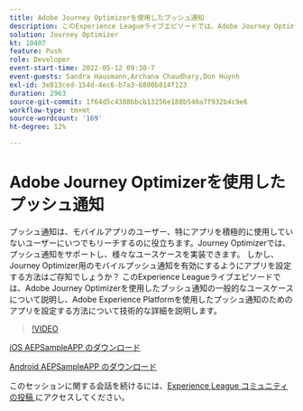 ```yaml
---
title: Adobe Journey Optimizerを使用したプッシュ通知
description: このExperience Leagueライブエピソードでは、Adobe Journey Optimizerを使用したプッシュ通知の一般的なユースケースについて説明し、Adobe Experience Platformを使用したプッシュ通知のためのアプリを設定する方法について技術的な詳細を説明します。
solution: Journey Optimizer
kt: 10407
feature: Push
role: Developer
event-start-time: 2022-05-12 09:30-7
event-guests: Sandra Hausmann,Archana Chaudhary,Don Huynh
exl-id: 3e813ced-154d-4ec6-b7a3-6800b814f123
duration: 2963
source-git-commit: 1f64d5c4388bbcb13256e188b540a7f932b4c9e6
workflow-type: tm+mt
source-wordcount: '169'
ht-degree: 12%

---
```


# Adobe Journey Optimizerを使用したプッシュ通知

プッシュ通知は、モバイルアプリのユーザー、特にアプリを積極的に使用していないユーザーにいつでもリーチするのに役立ちます。Journey Optimizerでは、プッシュ通知をサポートし、様々なユースケースを実装できます。 しかし、Journey Optimizer用のモバイルプッシュ通知を有効にするようにアプリを設定する方法はご存知でしょうか？ このExperience Leagueライブエピソードでは、Adobe Journey Optimizerを使用したプッシュ通知の一般的なユースケースについて説明し、Adobe Experience Platformを使用したプッシュ通知のためのアプリを設定する方法について技術的な詳細を説明します。

>[!VIDEO](https://video.tv.adobe.com/v/342810/?quality=12&learn=on)

[iOS AEPSampleAPP のダウンロード ](https://github.com/adobe/aepsdk-sample-app-ios)

[Android AEPSampleAPP のダウンロード ](https://github.com/adobe/aepsdk-sample-app-android)

このセッションに関する会話を続けるには、[Experience League コミュニティの投稿 ](https://experienceleaguecommunities.adobe.com/t5/journey-optimizer-discussions/experience-league-live-post-session-discussion-push/td-p/451869) にアクセスしてください。

